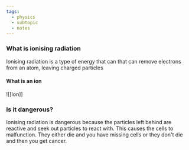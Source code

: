 ```yaml
---
tags:
  - physics
  - subtopic
  - notes
---
```

### What is ionising radiation
Ionising radiation is a type of energy that can that can remove electrons from an atom, leaving charged particles
#### What is an ion
![[Ion]]
### Is it dangerous?
Ionising radiation is dangerous because the particles left behind are reactive and seek out particles to react with. 
This causes the cells to malfunction. They either die and you have missing cells or they don't die and then you get cancer.